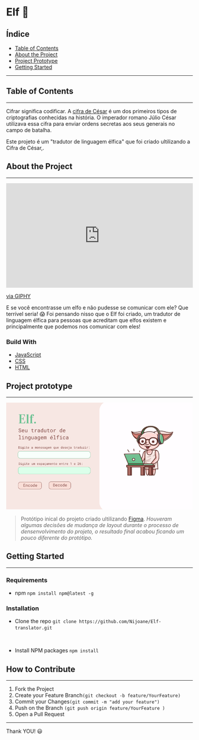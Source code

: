 # Elf :herb:

## Índice

* [Table of Contents](#table-of-contents)
* [About the Project](#about-the-project)
* [Project Prototype](#project-prototype)
* [Getting Started](#getting-started)
---


## Table of Contents
---
Cifrar significa codificar. A [cifra de
César](https://pt.wikipedia.org/wiki/Cifra_de_C%C3%A9sar) é um dos primeiros
tipos de criptografias conhecidas na história. O imperador romano Júlio César
utilizava essa cifra para enviar ordens secretas aos seus generais no campo de
batalha.

Este projeto é um "tradutor de linguagem élfica" que foi criado ultilizando a Cifra de César,.


## About the Project
---
<div style="width:100%;height:0;padding-bottom:56%;position:relative;"><iframe src="https://giphy.com/embed/Os74UjRyZ29TxMmiTj" width="100%" height="100%" style="position:absolute" frameBorder="0" class="giphy-embed" allowFullScreen></iframe></div><p><a href="https://giphy.com/gifs/Os74UjRyZ29TxMmiTj">via GIPHY</a></p>


E se você encontrasse um elfo e não pudesse se comunicar com ele? Que terrível seria! :scream:
Foi pensando nisso que o Elf foi criado, um tradutor de linguagem élfica para pessoas que acreditam que elfos existem e principalmente que podemos nos comunicar com eles!

### Build With
* [JavaScript](https://developer.mozilla.org/pt-BR/docs/Web/JavaScript)
* [CSS](https://developer.mozilla.org/pt-BR/docs/Web/CSS)
* [HTML](https://developer.mozilla.org/pt-BR/docs/Web/HTML)


## Project prototype
---
<img src="src/images/Elf-prototype.png"><br/>

>Protótipo inical do projeto criado ultilizando [Figma](https://www.figma.com/file/Dqh6nMAi1PoOzBRbhYvywL/Caesar-Cipher?node-id=0%3A1).
_Houveram algumas decisões de mudança de layout durante o processo de densenvolvimento do projeto, o resultado final acabou ficando um pouco diferente do protótipo._

## Getting Started
---
### Requirements

* npm
`npm install npm@latest -g`


### Installation

* Clone the repo 
`git clone https://github.com/Nijoane/Elf-translator.git`

<br/>

* Install NPM packages 
`npm install`

## How to Contribute
---
1. Fork the Project
2. Create your Feature Branch`(git checkout -b feature/YourFeature)`
3. Commit your Changes`(git commit -m "add your feature")`
4. Push on the Branch `(git push origin feature/YourFeature )`
5. Open a Pull Request

___
Thank YOU! :smiley:
